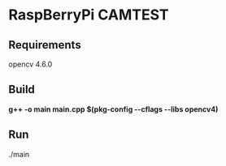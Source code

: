 # RaspBerryPi CAMTEST

## Requirements
opencv 4.6.0

## Build
**g++ -o main main.cpp $(pkg-config --cflags --libs opencv4)**

## Run
./main
